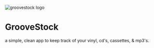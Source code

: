 ![groovestock logo](GrooveStock/images/artboard1.png)
# GrooveStock
a simple, clean app to keep track of your vinyl, cd's, cassettes, & mp3's.  
